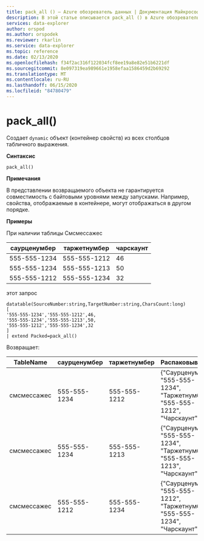 ```yaml
---
title: pack_all () — Azure обозреватель данных | Документация Майкрософт
description: В этой статье описывается pack_all () в Azure обозреватель данных.
services: data-explorer
author: orspod
ms.author: orspodek
ms.reviewer: rkarlin
ms.service: data-explorer
ms.topic: reference
ms.date: 02/13/2020
ms.openlocfilehash: f34f2ac316f122034fcf8ee19a8e82e51b6221df
ms.sourcegitcommit: 8e097319ea989661e1958efaa1586459d2b69292
ms.translationtype: MT
ms.contentlocale: ru-RU
ms.lasthandoff: 06/15/2020
ms.locfileid: "84780479"
---
```

# <a name="pack_all"></a>pack_all()

Создает `dynamic` объект (контейнер свойств) из всех столбцов табличного выражения.

**Синтаксис**

`pack_all()`

**Примечания**

В представлении возвращаемого объекта не гарантируется совместимость с байтовыми уровнями между запусками. Например, свойства, отображаемые в контейнере, могут отображаться в другом порядке.

**Примеры**

При наличии таблицы Смсмессажес 

|саурценумбер |таржетнумбер| чарскаунт
|---|---|---
|555-555-1234 |555-555-1212 | 46 
|555-555-1234 |555-555-1213 | 50 
|555-555-1212 |555-555-1234 | 32 

этот запрос

<!-- csl: https://help.kusto.windows.net/Samples -->
```kusto
datatable(SourceNumber:string,TargetNumber:string,CharsCount:long)
[
'555-555-1234','555-555-1212',46,
'555-555-1234','555-555-1213',50,
'555-555-1212','555-555-1234',32
]
| extend Packed=pack_all()
```
Возвращает:

|TableName |саурценумбер |таржетнумбер | Распаковывается
|---|---|---|---
|смсмессажес|555-555-1234 |555-555-1212 | {"Саурценумбер": "555-555-1234", "Таржетнумбер": "555-555-1212", "Чарскаунт": 46}
|смсмессажес|555-555-1234 |555-555-1213 | {"Саурценумбер": "555-555-1234", "Таржетнумбер": "555-555-1213", "Чарскаунт": 50}
|смсмессажес|555-555-1212 |555-555-1234 | {"Саурценумбер": "555-555-1212", "Таржетнумбер": "555-555-1234", "Чарскаунт": 32}
